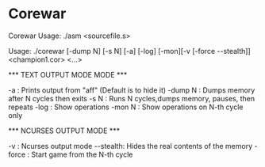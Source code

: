 # Corewar
Corewar
Usage: ./asm <sourcefile.s>

Usage: ./corewar [-dump N] [-s N] [-a] [-log] [-mon][-v [-force --stealth]] <champion1.cor> <...>

*** TEXT OUTPUT MODE MODE ***

 -a      : Prints output from "aff" (Default is to hide it)
-dump N : Dumps memory after N cycles then exits
-s N    : Runs N cycles,dumps memory, pauses, then repeats
-log    : Show operations
-mon N  : Show operations on N-th cycle only

*** NCURSES OUTPUT MODE ***

-v      : Ncurses output mode
--stealth: Hides the real contents of the memory
-force  : Start game from the N-th cycle
